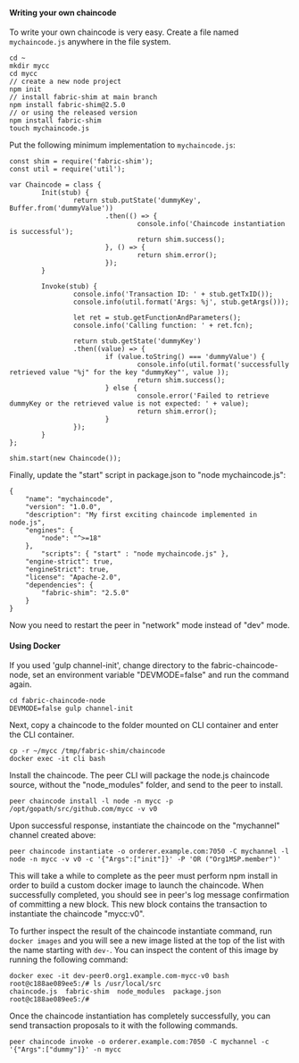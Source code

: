 #### Writing your own chaincode

To write your own chaincode is very easy. Create a file named `mychaincode.js` anywhere in the file system.
```
cd ~
mkdir mycc
cd mycc
// create a new node project
npm init
// install fabric-shim at main branch
npm install fabric-shim@2.5.0
// or using the released version
npm install fabric-shim
touch mychaincode.js
```

Put the following minimum implementation to `mychaincode.js`:
```
const shim = require('fabric-shim');
const util = require('util');

var Chaincode = class {
        Init(stub) {
                return stub.putState('dummyKey', Buffer.from('dummyValue'))
                        .then(() => {
                                console.info('Chaincode instantiation is successful');
                                return shim.success();
                        }, () => {
                                return shim.error();
                        });
        }

        Invoke(stub) {
                console.info('Transaction ID: ' + stub.getTxID());
                console.info(util.format('Args: %j', stub.getArgs()));

                let ret = stub.getFunctionAndParameters();
                console.info('Calling function: ' + ret.fcn);

                return stub.getState('dummyKey')
                .then((value) => {
                        if (value.toString() === 'dummyValue') {
                                console.info(util.format('successfully retrieved value "%j" for the key "dummyKey"', value ));
                                return shim.success();
                        } else {
                                console.error('Failed to retrieve dummyKey or the retrieved value is not expected: ' + value);
                                return shim.error();
                        }
                });
        }
};

shim.start(new Chaincode());
```

Finally, update the "start" script in package.json to "node mychaincode.js":
```
{
	"name": "mychaincode",
	"version": "1.0.0",
	"description": "My first exciting chaincode implemented in node.js",
	"engines": {
		"node": "^>=18"
	},
        "scripts": { "start" : "node mychaincode.js" },
	"engine-strict": true,
	"engineStrict": true,
	"license": "Apache-2.0",
	"dependencies": {
		"fabric-shim": "2.5.0"
	}
}
```

Now you need to restart the peer in "network" mode instead of "dev" mode.

#### Using Docker

If you used 'gulp channel-init', change directory to the fabric-chaincode-node, set an environment variable "DEVMODE=false" and run the command again.
```
cd fabric-chaincode-node
DEVMODE=false gulp channel-init
```

Next, copy a chaincode to the folder mounted on CLI container and enter the CLI container.
```
cp -r ~/mycc /tmp/fabric-shim/chaincode
docker exec -it cli bash
```

Install the chaincode. The peer CLI will package the node.js chaincode source, without the "node_modules" folder, and send to the peer to install.
```
peer chaincode install -l node -n mycc -p /opt/gopath/src/github.com/mycc -v v0
```

Upon successful response, instantiate the chaincode on the "mychannel" channel created above:
```
peer chaincode instantiate -o orderer.example.com:7050 -C mychannel -l node -n mycc -v v0 -c '{"Args":["init"]}' -P 'OR ("Org1MSP.member")'
```

This will take a while to complete as the peer must perform npm install in order to build a custom docker image to launch the chaincode. When successfully completed, you should see in peer's log message confirmation of committing a new block. This new block contains the transaction to instantiate the chaincode "mycc:v0".

To further inspect the result of the chaincode instantiate command, run `docker images` and you will see a new image listed at the top of the list with the name starting with `dev-`. You can inspect the content of this image by running the following command:
```
docker exec -it dev-peer0.org1.example.com-mycc-v0 bash
root@c188ae089ee5:/# ls /usr/local/src
chaincode.js  fabric-shim  node_modules  package.json
root@c188ae089ee5:/#
```

Once the chaincode instantiation has completely successfully, you can send transaction proposals to it with the following commands.
```
peer chaincode invoke -o orderer.example.com:7050 -C mychannel -c '{"Args":["dummy"]}' -n mycc
```
